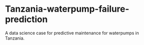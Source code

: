 # Tanzania-waterpump-failure-prediction
A data science case for predictive maintenance for waterpumps in Tanzania.
